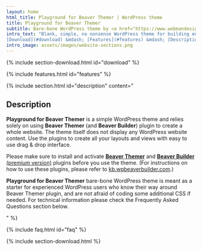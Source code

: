 ```yaml
---
layout: home
html_title: Playground for Beaver Themer | WordPress theme
title: Playground for Beaver Themer
subtitle: Bare-bone WordPress theme by <a href="https://www.webmandesign.eu">WebMan Design</a>
intro_text: "Blank, simple, no nonsense WordPress theme for building entire website with **Beaver Themer** plugin. The theme is suitable for experienced users mostly, same as Beaver Themer.<br><br>
[Download](#download) &mdash; [Features](#features) &mdash; [Description](#description) &mdash; [FAQ](#faq) &mdash; [GitHub](https://github.com/webmandesign/playground-for-beaver-themer/)"
intro_image: assets/images/website-sections.png
---
```


{% include section-download.html id="download" %}

{% include features.html id="features" %}

{% include section.html id="description" content="

## Description

**Playground for Beaver Themer** is a simple WordPress theme and relies solely on using **Beaver Themer** (and **Beaver Builder**) plugin to create a whole website. The theme itself does not display any WordPress website content. Use the plugins to create all your layouts and views with easy to use drag & drop interface.

Please make sure to install and activate [**Beaver Themer**](https://www.wpbeaverbuilder.com/beaver-themer/?fla=67) and [**Beaver Builder** (premium version)](https://www.wpbeaverbuilder.com/pricing/?fla=67) plugins before you use the theme. (For instructions on how to use these plugins, please refer to [kb.wpbeaverbuilder.com](https://kb.wpbeaverbuilder.com/?fla=67).)

**Playground for Beaver Themer** bare-bone WordPress theme is meant as a starter for experienced WordPress users who know their way around Beaver Themer plugin, and are not afraid of coding some additional CSS if needed. For technical information please check the Frequently Asked Questions section below.

" %}

{% include faq.html id="faq" %}

{% include section-download.html %}
